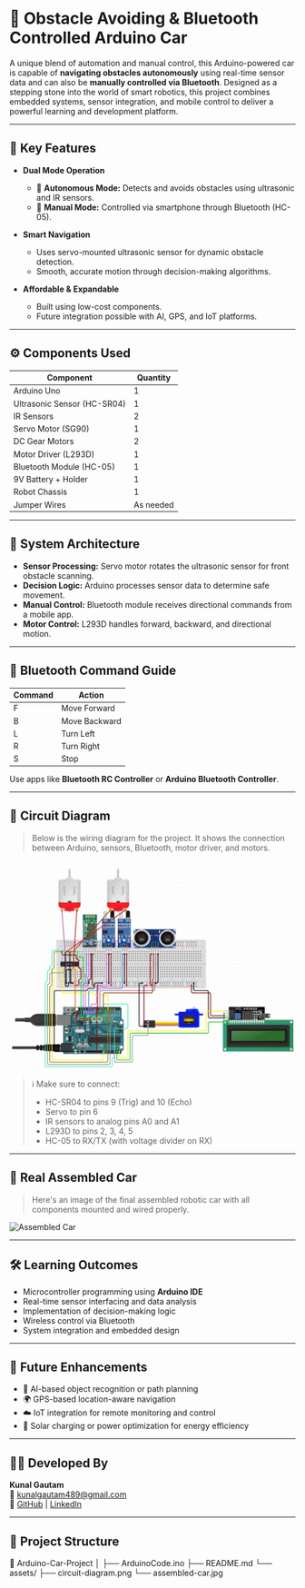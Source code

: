 # 🚗 Obstacle Avoiding & Bluetooth Controlled Arduino Car

A unique blend of automation and manual control, this Arduino-powered car is capable of **navigating obstacles autonomously** using real-time sensor data and can also be **manually controlled via Bluetooth**. Designed as a stepping stone into the world of smart robotics, this project combines embedded systems, sensor integration, and mobile control to deliver a powerful learning and development platform.

---

## 🧠 Key Features

- **Dual Mode Operation**
  - 🔄 **Autonomous Mode:** Detects and avoids obstacles using ultrasonic and IR sensors.
  - 📱 **Manual Mode:** Controlled via smartphone through Bluetooth (HC-05).

- **Smart Navigation**
  - Uses servo-mounted ultrasonic sensor for dynamic obstacle detection.
  - Smooth, accurate motion through decision-making algorithms.

- **Affordable & Expandable**
  - Built using low-cost components.
  - Future integration possible with AI, GPS, and IoT platforms.

---

## ⚙️ Components Used

| Component                  | Quantity |
|---------------------------|----------|
| Arduino Uno               | 1        |
| Ultrasonic Sensor (HC-SR04) | 1        |
| IR Sensors                | 2        |
| Servo Motor (SG90)        | 1        |
| DC Gear Motors            | 2        |
| Motor Driver (L293D)      | 1        |
| Bluetooth Module (HC-05)  | 1        |
| 9V Battery + Holder       | 1        |
| Robot Chassis             | 1        |
| Jumper Wires              | As needed |

---

## 🧩 System Architecture

- **Sensor Processing:** Servo motor rotates the ultrasonic sensor for front obstacle scanning.
- **Decision Logic:** Arduino processes sensor data to determine safe movement.
- **Manual Control:** Bluetooth module receives directional commands from a mobile app.
- **Motor Control:** L293D handles forward, backward, and directional motion.

---

## 📲 Bluetooth Command Guide

| Command | Action        |
|---------|---------------|
| F       | Move Forward  |
| B       | Move Backward |
| L       | Turn Left     |
| R       | Turn Right    |
| S       | Stop          |

Use apps like **Bluetooth RC Controller** or **Arduino Bluetooth Controller**.

---

## 🔌 Circuit Diagram

> Below is the wiring diagram for the project. It shows the connection between Arduino, sensors, Bluetooth, motor driver, and motors.

![Circuit Diagram](assests/circuit-diagram.png)

> ℹ️ Make sure to connect:
> - HC-SR04 to pins 9 (Trig) and 10 (Echo)
> - Servo to pin 6
> - IR sensors to analog pins A0 and A1
> - L293D to pins 2, 3, 4, 5
> - HC-05 to RX/TX (with voltage divider on RX)

---

## 🤖 Real Assembled Car

> Here's an image of the final assembled robotic car with all components mounted and wired properly.

![Assembled Car](assets/car.jpg)

---

## 🛠 Learning Outcomes

- Microcontroller programming using **Arduino IDE**
- Real-time sensor interfacing and data analysis
- Implementation of decision-making logic
- Wireless control via Bluetooth
- System integration and embedded design

---

## 🚀 Future Enhancements

- 🤖 AI-based object recognition or path planning
- 🌍 GPS-based location-aware navigation
- ☁️ IoT integration for remote monitoring and control
- 🔋 Solar charging or power optimization for energy efficiency

---

## 👨‍💻 Developed By

**Kunal Gautam**  
📧 [kunalgautam489@gmail.com](mailto:kunalgautam489@gmail.com)  
🔗 [GitHub](https://github.com/kunal654) | [LinkedIn](https://www.linkedin.com/in/kunal-gautam-2981b2292/)

---

## 📁 Project Structure

📁 Arduino-Car-Project
│
├── ArduinoCode.ino
├── README.md
└── assets/
├── circuit-diagram.png
└── assembled-car.jpg

